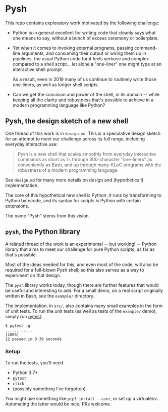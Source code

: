 # Pysh

This repo contains exploratory work motivated by the following
challenge:

* Python is in general excellent for writing code that cleanly says
  what one means to say, without a bunch of excess ceremony or
  boilerplate.

* Yet when it comes to invoking external programs, passing
  command-line arguments, and consuming their output or wiring them up
  in pipelines, the usual Python code for it feels verbose and complex
  compared to a shell script... let alone a "one-liner" one might type
  at an interactive shell prompt.

  As a result, even in 2019 many of us continue to routinely write
  those one-liners, as well as longer shell scripts.

* Can we get the concision and power of the shell, in its domain --
  while keeping all the clarity and robustness that's possible to
  achieve in a modern programming language like Python?


## Pysh, the design sketch of a new shell

One thread of this work is in `design.md`.  This is a speculative
design sketch for an attempt to meet our challenge across its full
range, including everyday interactive use:

> Pysh is a new shell that scales smoothly from everyday interactive
> commands as short as `ls` through 300-character "one-liners" as
> conveniently as Bash, and up through many-KLoC programs with the
> robustness of a modern programming language.

See `design.md` for many more details on design and (hypothetical!)
implementation.

The core of this hypothetical new shell is Python: it runs by
transforming to Python bytecode, and its syntax for scripts is Python
with certain extensions.

The name "Pysh" stems from this vision.


## `pysh`, the Python library

A related thread of the work is an experimental -- but working! --
Python library that aims to meet our challenge for pure Python
scripts, as far as that's possible.

Most of the ideas needed for this, and even most of the code, will
also be required for a full-blown Pysh shell; so this also serves as a
way to experiment on that design.

The `pysh` library works today, though there are further features that
would be useful and interesting to add.  For a small demo, on a real
script originally written in Bash, see the `example/` directory.

The implementation, in `src/`, also contains many small examples in
the form of unit tests.  To run the unit tests (as well as tests of
the `example/` demo), simply run [pytest]:
```
$ pytest -q
............                                                             [100%]
12 passed in 0.39 seconds
```

[pytest]: https://docs.pytest.org/


### Setup

To run the tests, you'll need
* Python 3.7+
* `pytest`
* `click`
* (possibly something I've forgotten)

You might use something like `pip3 install --user`, or set up a
virtualenv.  Automating the latter would be nice; PRs welcome.
